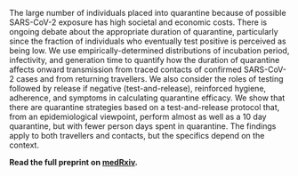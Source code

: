 The large number of individuals placed into quarantine because of possible SARS-CoV-2 exposure has high societal and economic costs.
There is ongoing debate about the appropriate duration of quarantine, particularly since the fraction of individuals who eventually test positive is perceived as being low.
We use empirically-determined distributions of incubation period, infectivity, and generation time to quantify how the duration of quarantine affects onward transmission from traced contacts of confirmed SARS-CoV-2 cases and from returning travellers.
We also consider the roles of testing followed by release if negative (test-and-release), reinforced hygiene, adherence, and symptoms in calculating quarantine efficacy.
We show that there are quarantine strategies based on a test-and-release protocol that, from an epidemiological viewpoint, perform almost as well as a 10 day quarantine, but with fewer person days spent in quarantine.
The findings apply to both travellers and contacts, but the specifics depend on the context.

**Read the full preprint on [medRxiv](https://www.medrxiv.org/content/10.1101/2020.09.24.20201061v2).**
